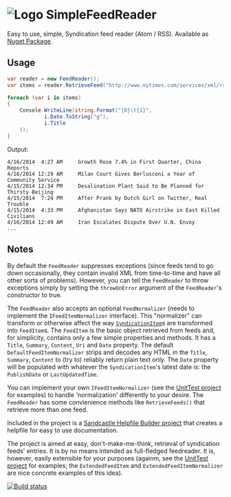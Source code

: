 #  ![Logo](https://raw.githubusercontent.com/RobThree/SimpleFeedReader/master/Gfx/icon.png) SimpleFeedReader

Easy to use, simple, Syndication feed reader (Atom / RSS). Available as [Nuget Package](https://www.nuget.org/packages/SimpleFeedReader/).

## Usage

```c#
var reader = new FeedReader();
var items = reader.RetrieveFeed("http://www.nytimes.com/services/xml/rss/nyt/International.xml");

foreach (var i in items)
{
    Console.WriteLine(string.Format("{0}\t{1}",
            i.Date.ToString("g"),
            i.Title
    ));
}
````
Output:

```
4/16/2014  4:27 AM     Growth Rose 7.4% in First Quarter, China Reports
4/16/2014 12:29 AM     Milan Court Gives Berlusconi a Year of Community Service
4/15/2014 12:34 PM     Desalination Plant Said to Be Planned for Thirsty Beijing
4/15/2014  7:24 PM     After Prank by Dutch Girl on Twitter, Real Trouble
4/15/2014  4:33 PM     Afghanistan Says NATO Airstrike in East Killed Civilians
4/16/2014 12:49 AM     Iran Escalates Dispute Over U.N. Envoy
...
````

## Notes

By default the `FeedReader` suppresses exceptions (since feeds tend to go down occasionally, they contain invalid XML from time-to-time and have all other sorts of problems). However, you can tell the `FeedReader` to throw exceptions simply by setting the `throwOnError` argument of the `FeedReader`'s constructor to true.

The `FeedReader` also accepts an optional `FeedNormalizer` (needs to implement the `IFeedItemNormalizer` interface). This "normalizer" can transform or otherwise affect the way [`SyndicationItem`](http://msdn.microsoft.com/en-us/library/system.servicemodel.syndication.syndicationitem.aspx)s are transformed into `FeedItem`s. The `FeedItem` is the basic object retrieved from feeds and, for simplicity, contains only a few simple properties and methods. It has a `Title`, `Summary`, `Content`, `Uri` and `Date` property. The default `DefaultFeedItemNormalizer` strips and decodes any HTML in the `Title`, `Summary`, `Content` to (try to) reliably return plain text only. The `Date` property will be populated with whatever the `SyndicationItem`'s latest date is: the `PublishDate` or `LastUpdatedTime`.

You can implement your own `IFeedItemNormalizer` (see the [UnitTest project](https://github.com/RobThree/SimpleFeedReader/tree/master/SimpleFeedReaderTests) for examples) to handle 'normalization' differently to your desire. The `FeedReader` has some convienience methods like `RetrieveFeeds()` that retrieve more than one feed.

Included in the project is a [Sandcastle Helpfile Builder project](https://github.com/RobThree/SimpleFeedReader/tree/master/Help) that creates a helpfile for easy to use documentation.

The project is aimed at easy, don't-make-me-think, retrieval of syndication feeds' entries. It is by no means intended as full-fledged feedreader. It is, however, easily extensible for your purposes (againm, see the [UnitTest project](https://github.com/RobThree/SimpleFeedReader/tree/master/SimpleFeedReaderTests) for examples; the `ExtendedFeedItem` and `ExtendedFeedItemNormalizer` are nice concrete examples of this idea).

[![Build status](https://ci.appveyor.com/api/projects/status/wy2swaddwhukotg8)](https://ci.appveyor.com/project/RobIII/simplefeedreader)
